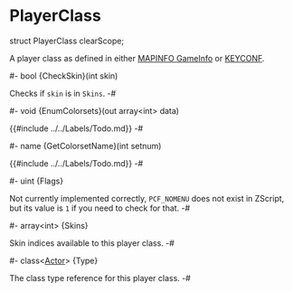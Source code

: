 # PlayerClass

[mapinfo gameinfo]: ../../Data/MapInfo.md#gameinfo
[keyconf]: ../../Data/KeyConf.md

[Actor]: ../Base/Actor.md

<!-- api-declaration -->
struct PlayerClass clearScope;

<!-- api-definition -->
A player class as defined in either [MAPINFO GameInfo] or [KEYCONF].

<!-- api-instance-methods -->
#-
bool {CheckSkin}(int skin)

Checks if `skin` is in `Skins`.
-#

#-
void {EnumColorsets}(out array\<int> data)

{{#include ../../Labels/Todo.md}}
-#

#-
name {GetColorsetName}(int setnum)

{{#include ../../Labels/Todo.md}}
-#

<!-- api-members -->
#-
uint {Flags}

Not currently implemented correctly, `PCF_NOMENU` does not exist in
ZScript, but its value is `1` if you need to check for that.
-#

#-
array\<int> {Skins}

Skin indices available to this player class.
-#

#-
class\<[Actor]> {Type}

The class type reference for this player class.
-#
